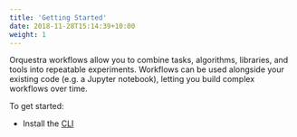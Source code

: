 ```yaml
---
title: 'Getting Started'
date: 2018-11-28T15:14:39+10:00
weight: 1
---
```


Orquestra workflows allow you to combine tasks, algorithms, libraries, and tools into repeatable experiments. Workflows can be used alongside your existing code (e.g. a Jupyter notebook), letting you build complex workflows over time.

To get started:

* Install the [CLI](/qe-cli)